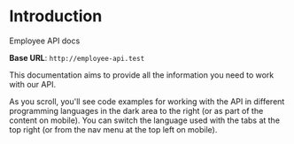 # Introduction

Employee API docs

<aside>
    <strong>Base URL</strong>: <code>http://employee-api.test</code>
</aside>

This documentation aims to provide all the information you need to work with our API.

<aside>As you scroll, you'll see code examples for working with the API in different programming languages in the dark area to the right (or as part of the content on mobile).
You can switch the language used with the tabs at the top right (or from the nav menu at the top left on mobile).</aside>

